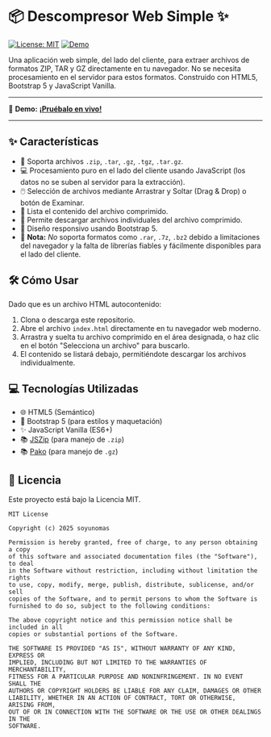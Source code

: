 # 📦 Descompresor Web Simple ✨

[![License: MIT](https://img.shields.io/badge/License-MIT-yellow.svg)](https://opensource.org/licenses/MIT) [![Demo](https://img.shields.io/badge/Demo-Live!-brightgreen)](https://soyunomas.github.io/simple-web-unarchiver/index.html)

Una aplicación web simple, del lado del cliente, para extraer archivos de formatos ZIP, TAR y GZ directamente en tu navegador. No se necesita procesamiento en el servidor para estos formatos. Construido con HTML5, Bootstrap 5 y JavaScript Vanilla.

---

🚀 **Demo:** [**¡Pruébalo en vivo!**](https://soyunomas.github.io/simple-web-unarchiver/index.html)

---

## ✨ Características

*   📂 Soporta archivos `.zip`, `.tar`, `.gz`, `.tgz`, `.tar.gz`.
*   💻 Procesamiento puro en el lado del cliente usando JavaScript (los datos no se suben al servidor para la extracción).
*   🖱️ Selección de archivos mediante Arrastrar y Soltar (Drag & Drop) o botón de Examinar.
*   📄 Lista el contenido del archivo comprimido.
*   💾 Permite descargar archivos individuales del archivo comprimido.
*   📱 Diseño responsivo usando Bootstrap 5.
*   🚫 **Nota:** *No* soporta formatos como `.rar`, `.7z`, `.bz2` debido a limitaciones del navegador y la falta de librerías fiables y fácilmente disponibles para el lado del cliente.

## 🛠️ Cómo Usar

Dado que es un archivo HTML autocontenido:

1.  Clona o descarga este repositorio.
2.  Abre el archivo `index.html` directamente en tu navegador web moderno.
3.  Arrastra y suelta tu archivo comprimido en el área designada, o haz clic en el botón "Selecciona un archivo" para buscarlo.
4.  El contenido se listará debajo, permitiéndote descargar los archivos individualmente.

## 💻 Tecnologías Utilizadas

*   🌐 HTML5 (Semántico)
*   🎨 Bootstrap 5 (para estilos y maquetación)
*   ✨ JavaScript Vanilla (ES6+)
*   📚 [JSZip](https://stuk.github.io/jszip/) (para manejo de `.zip`)
*   📚 [Pako](https://github.com/nodeca/pako) (para manejo de `.gz`)

## 📄 Licencia

Este proyecto está bajo la Licencia MIT.

```text
MIT License

Copyright (c) 2025 soyunomas

Permission is hereby granted, free of charge, to any person obtaining a copy
of this software and associated documentation files (the "Software"), to deal
in the Software without restriction, including without limitation the rights
to use, copy, modify, merge, publish, distribute, sublicense, and/or sell
copies of the Software, and to permit persons to whom the Software is
furnished to do so, subject to the following conditions:

The above copyright notice and this permission notice shall be included in all
copies or substantial portions of the Software.

THE SOFTWARE IS PROVIDED "AS IS", WITHOUT WARRANTY OF ANY KIND, EXPRESS OR
IMPLIED, INCLUDING BUT NOT LIMITED TO THE WARRANTIES OF MERCHANTABILITY,
FITNESS FOR A PARTICULAR PURPOSE AND NONINFRINGEMENT. IN NO EVENT SHALL THE
AUTHORS OR COPYRIGHT HOLDERS BE LIABLE FOR ANY CLAIM, DAMAGES OR OTHER
LIABILITY, WHETHER IN AN ACTION OF CONTRACT, TORT OR OTHERWISE, ARISING FROM,
OUT OF OR IN CONNECTION WITH THE SOFTWARE OR THE USE OR OTHER DEALINGS IN THE
SOFTWARE.
